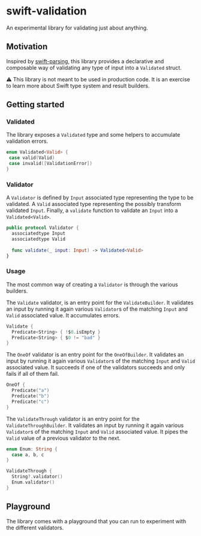# swift-validation

An experimental library for validating just about anything.

## Motivation

Inspired by [swift-parsing](https://github.com/pointfreeco/swift-parsing), this library provides a declarative and composable way of validating any type of input into a `Validated` struct.

:warning: This library is not meant to be used in production code. It is an exercise to learn more about Swift type system and result builders.   

## Getting started

### Validated

The library exposes a `Validated` type and some helpers to accumulate validation errors. 

```swift
enum Validated<Valid> {
 case valid(Valid)
 case invalid([ValidationError])
}
```

### Validator

A `Validator` is defined by `Input` associated type representing the type to be validated. A `Valid` associated type representing the possibly transform validated `Input`. Finally, a `validate` function to validate an `Input` into a `Validated<Valid>`. 

```swift
public protocol Validator {
  associatedtype Input
  associatedtype Valid
  
  func validate(_ input: Input) -> Validated<Valid>
}
```

### Usage

The most common way of creating a `Validator` is through the various builders.

The `Validate` validator, is an entry point for the `ValidateBuilder`. It validates an input by running it again various `Validator`s of the matching `Input` and `Valid` associated value. It accumulates errors.

```swift
Validate {
  Predicate<String> { !$0.isEmpty }
  Predicate<String> { $0 != "bad" }
}
```

The `OneOf` validator is an entry point for the `OneOfBuilder`. It validates an input by running it again various `Validator`s of the matching `Input` and `Valid` associated value. It succeeds if one of the validators succeeds and only fails if all of them fail.

```swift
OneOf {
  Predicate("a")
  Predicate("b")
  Predicate("c")
}
```

The `ValidateThrough` validator is an entry point for the `ValidateThroughBuilder`. It validates an input by running it again various `Validator`s of the matching `Input` and `Valid` associated value. It pipes the `Valid` value of a previous validator to the next. 

```swift
enum Enum: String {
  case a, b, c
}

ValidateThrough {
  String?.validator()
  Enum.validator()
}
```

## Playground

The library comes with a playground that you can run to experiment with the different validators.
